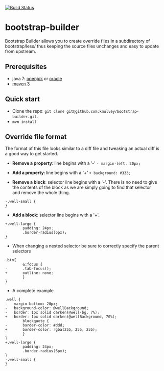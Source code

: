 [![Build Status](https://travis-ci.org/kmulvey/bootstrap-builder.png?branch=master)](https://travis-ci.org/kmulvey/bootstrap-builder)

bootstrap-builder
=================

Bootstrap Builder allows you to create override files in a subdirectory of bootstrap/less/ thus keeping the source files unchanges and easy to update from upstream.


## Prerequisites

* java 7: [openjdk](http://openjdk.java.net/install/) or [oracle](http://www.oracle.com/technetwork/java/javase/downloads/index.html)
* [maven 3](https://maven.apache.org/download.cgi)


## Quick start

* Clone the repo: `git clone git@github.com:kmulvey/bootstrap-builder.git`.
* `mvn install`


## Override file format

The format of this file looks similar to a diff file and tweaking an actual diff is a good way to get started.

* **Remove a property**: line begins with a '-'
`- margin-left: 20px;`

* **Add a property**: line begins with a '+'
`+ background: #333;`

* **Remove a block**: selector line begins with a '-'.  There is no need to give the contents of the block as we are simply going to find that selector and remove the whole thing.
```
-.well-small {
}
```

* **Add a block**: selector line begins with a '+'.
```
+.well-large {
		padding: 24px;
		.border-radius(6px);
}
```

* When changing a nested selector be sure to correctly specify the parent selectors
```
.btn{
		&:focus {
-		.tab-focus();
+		outline: none;
		}
}
```

* A complete example
```
.well {
-	margin-bottom: 20px;
-	background-color: @wellBackground;
-	border: 1px solid darken(@well-bg, 7%);
+	border: 1px solid darken(@wellBackground, 70%);
		blockquote {
-		border-color: #ddd;
+		border-color: rgba(255, 255, 255);
		}
}
+.well-large {
		padding: 24px;
		.border-radius(6px);
}
-.well-small {
}
```
